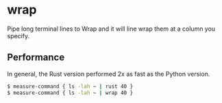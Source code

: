 # wrap
Pipe long terminal lines to Wrap and it will line wrap them at a column you specify.

## Performance

In general, the Rust version performed 2x as fast as the Python version.

```bash
$ measure-command { ls -lah ~ | rust 40 }
$ measure-command { ls -lah ~ | wrap 40 }
```
